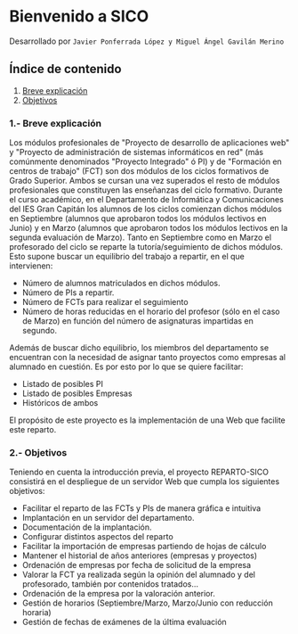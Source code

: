 Bienvenido a SICO
========================
Desarrollado por `Javier Ponferrada López y Miguel Ángel Gavilán Merino`
## Índice de contenido
1. [Breve explicación](#1--breve-explicación)
2. [Objetivos](#2--objetivos)

### 1.- Breve explicación 
Los módulos profesionales de "Proyecto de desarrollo de aplicaciones web" y "Proyecto de administración de sistemas informáticos en red" (más comúnmente denominados "Proyecto Integrado" ó PI) y de "Formación en centros de trabajo" (FCT) son dos módulos de los ciclos formativos de Grado Superior. Ambos se cursan una vez superados el resto de módulos profesionales que constituyen las enseñanzas del ciclo formativo.
Durante el curso académico, en el Departamento de Informática y Comunicaciones del IES Gran Capitán los alumnos de los ciclos comienzan dichos módulos en Septiembre (alumnos que aprobaron todos los módulos lectivos en Junio) y en Marzo (alumnos que aprobaron todos los módulos lectivos en la segunda evaluación de Marzo).
Tanto en Septiembre como en Marzo el profesorado del ciclo se reparte la tutoría/seguimiento de dichos módulos. Esto supone buscar un equilibrio del trabajo a repartir, en el que intervienen:
* Número de alumnos matriculados en dichos módulos.
* Número de PIs a repartir.
* Número de FCTs para realizar el seguimiento
* Número de horas reducidas en el horario del profesor (sólo en el caso de Marzo) en función del número de asignaturas impartidas en segundo.

Además de buscar dicho equilibrio, los miembros del departamento se encuentran con la necesidad de asignar tanto proyectos como empresas al alumnado en cuestión. Es por esto por lo que se quiere facilitar:
* Listado de posibles PI
* Listado de posibles Empresas
* Históricos de ambos

El propósito de este proyecto es la implementación de una Web que facilite este reparto.

### 2.- Objetivos
Teniendo en cuenta la introducción previa, el proyecto REPARTO-SICO consistirá en el despliegue de un servidor Web que cumpla los siguientes objetivos:
* Facilitar el reparto de las FCTs y PIs de manera gráfica e intuitiva
* Implantación en un servidor del departamento. 
* Documentación de la implantación.
* Configurar distintos aspectos del reparto 
* Facilitar la importación de empresas partiendo de hojas de cálculo
* Mantener el historial de años anteriores (empresas y proyectos)
* Ordenación de empresas por fecha de solicitud de la empresa
* Valorar la FCT ya realizada según la opinión del alumnado y del profesorado, también por contenidos tratados…
* Ordenación de la empresa por la valoración anterior.
* Gestión de horarios (Septiembre/Marzo, Marzo/Junio con reducción horaria)
* Gestión de fechas de exámenes de la última evaluación

